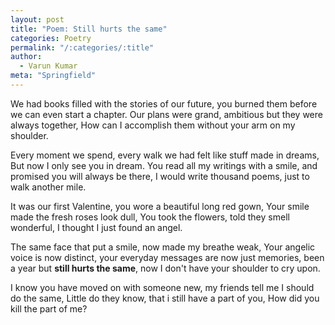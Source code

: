```yaml
---
layout: post
title: "Poem: Still hurts the same"
categories: Poetry
permalink: "/:categories/:title"
author:
  - Varun Kumar
meta: "Springfield"
---
```


We had books filled with the stories of our future,
you burned them before we can even start a chapter.
Our plans were grand, ambitious but they were always together,
How can I accomplish them without your arm on my shoulder.

Every moment we spend, every walk we had felt like stuff made in dreams,
But now I only see you in dream.
You read all my writings with a smile, and promised you will always be there,
I would write thousand poems, just to walk another mile.

It was our first Valentine, you wore a beautiful long red gown,
Your smile made the fresh roses look dull,
You took the flowers, told they smell wonderful,
I thought I just found an angel.

The same face that put a smile, now made my breathe weak,
Your angelic voice is now distinct,
your everyday messages are now just memories,
been a year but **still hurts the same**, now I don't have your shoulder to cry upon.

I know you have moved on with someone new,
my friends tell me I should do the same,
Little do they know, that i still have a part of you,
How did you kill the part of me?
